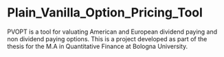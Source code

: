 # Plain_Vanilla_Option_Pricing_Tool
PVOPT is a tool for valuating American and European dividend paying and non dividend paying options. This is a project developed as part of the thesis for the M.A in Quantitative Finance at Bologna University.

